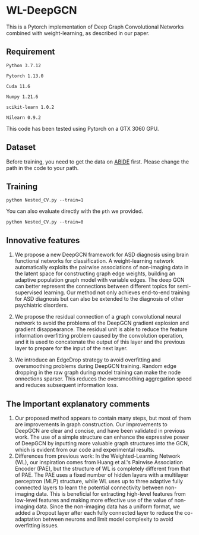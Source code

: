 # WL-DeepGCN

This is a Pytorch implementation of Deep Graph Convolutional Networks combined with weight-learning, as described in our paper.

## Requirement

`Python 3.7.12`

`Pytorch 1.13.0`

`Cuda 11.6`

`Numpy 1.21.6`

`scikit-learn 1.0.2`

`Nilearn 0.9.2`

This code has been tested using Pytorch on a GTX 3060 GPU.

## Dataset

Before training, you need to get the data on [ABIDE](http://fcon_1000.projects.nitrc.org/indi/abide/) first. Please change the path in the code to your path.

## Training

`python Nested_CV.py --train=1`

You can also evaluate directly with the `pth` we provided.

`python Nested_CV.py --train=0`

## Innovative features

1. We propose a new DeepGCN framework for ASD diagnosis using brain functional networks for classification. A weight-learning network automatically exploits the pairwise associations of non-imaging data in the latent space for constructing graph edge weights, building an adaptive population graph model with variable edges. The deep GCN can better represent the connections between different topics for semi-supervised learning. Our method not only achieves end-to-end training for ASD diagnosis but can also be extended to the diagnosis of other psychiatric disorders.


2. We propose the residual connection of a graph convolutional neural network to avoid the problems of the DeepGCN gradient explosion and gradient disappearance. The residual unit is able to reduce the feature information overfitting problem caused by the convolution operation, and it is used to concatenate the output of this layer and the previous layer to prepare for the input of the next layer.


3. We introduce an EdgeDrop strategy to avoid overfitting and oversmoothing problems during DeepGCN training. Random edge dropping in the raw graph during model training can make the node  onnections sparser. This reduces the oversmoothing aggregation speed and reduces subsequent information loss.

## The Important explanatory comments

1. Our proposed method appears to contain many steps, but most of them are improvements in graph construction. Our improvements to DeepGCN are clear and concise, and have been validated in previous work. The use of a simple structure can enhance the expressive power of DeepGCN by inputting more valuable graph structures into the GCN, which is evident from our code and experimental results.
2. Differences from previous work: In the Weighted-Learning Network (WL), our inspiration comes from Huang et al.'s Pairwise Association Encoder (PAE), but the structure of WL is completely different from that of PAE. The PAE uses a fixed number of hidden layers with a multilayer perceptron (MLP) structure, while WL uses up to three adaptive fully connected layers to learn the potential connectivity between non-imaging data. This is beneficial for extracting high-level features from low-level features and making more effective use of the value of non-imaging data. Since the non-imaging data has a uniform format, we added a Dropout layer after each fully connected layer to reduce the co-adaptation between neurons and limit model complexity to avoid overfitting issues.